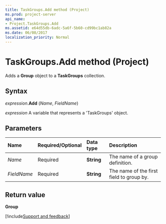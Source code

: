 ```yaml
---
title: TaskGroups.Add method (Project)
ms.prod: project-server
api_name:
- Project.TaskGroups.Add
ms.assetid: e64d55db-6adc-5a6f-5b60-cd99bc1ab82a
ms.date: 06/08/2017
localization_priority: Normal
---
```



# TaskGroups.Add method (Project)

Adds a  **Group** object to a **TaskGroups** collection.


## Syntax

_expression_.**Add** (_Name_, _FieldName_)

_expression_ A variable that represents a 'TaskGroups' object.


## Parameters



|Name|Required/Optional|Data type|Description|
|:-----|:-----|:-----|:-----|
| _Name_|Required|**String**| The name of a group definition.|
| _FieldName_|Required|**String**|The name of the first field to group by.|

## Return value

 **Group**

[!include[Support and feedback](~/includes/feedback-boilerplate.md)]